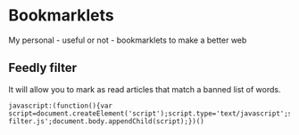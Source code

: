 # Bookmarklets

My personal - useful or not - bookmarklets to make a better web


## Feedly filter

It will allow you to mark as read articles that match a banned list of words.

````
javascript:(function(){var script=document.createElement('script');script.type='text/javascript';script.src='https://cdn.rawgit.com/Shuunen/snippets/master/bookmarklets/feedly-filter.js';document.body.appendChild(script);})()
````

